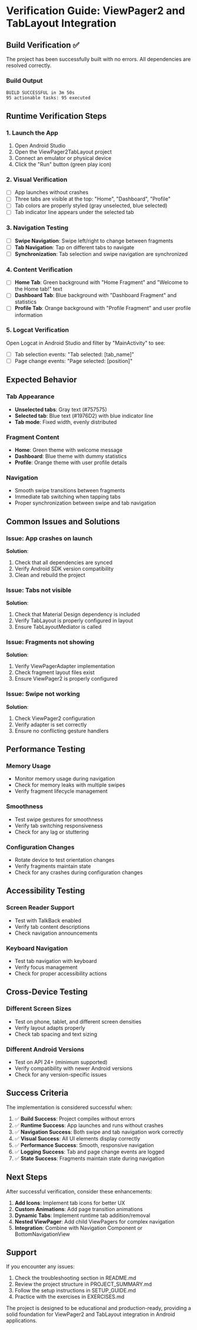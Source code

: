# Verification Guide: ViewPager2 and TabLayout Integration

## Build Verification ✅

The project has been successfully built with no errors. All dependencies are resolved correctly.

### Build Output
```
BUILD SUCCESSFUL in 3m 50s
95 actionable tasks: 95 executed
```

## Runtime Verification Steps

### 1. Launch the App
1. Open Android Studio
2. Open the ViewPager2TabLayout project
3. Connect an emulator or physical device
4. Click the "Run" button (green play icon)

### 2. Visual Verification
- [ ] App launches without crashes
- [ ] Three tabs are visible at the top: "Home", "Dashboard", "Profile"
- [ ] Tab colors are properly styled (gray unselected, blue selected)
- [ ] Tab indicator line appears under the selected tab

### 3. Navigation Testing
- [ ] **Swipe Navigation**: Swipe left/right to change between fragments
- [ ] **Tab Navigation**: Tap on different tabs to navigate
- [ ] **Synchronization**: Tab selection and swipe navigation are synchronized

### 4. Content Verification
- [ ] **Home Tab**: Green background with "Home Fragment" and "Welcome to the Home tab!" text
- [ ] **Dashboard Tab**: Blue background with "Dashboard Fragment" and statistics
- [ ] **Profile Tab**: Orange background with "Profile Fragment" and user profile information

### 5. Logcat Verification
Open Logcat in Android Studio and filter by "MainActivity" to see:
- [ ] Tab selection events: "Tab selected: [tab_name]"
- [ ] Page change events: "Page selected: [position]"

## Expected Behavior

### Tab Appearance
- **Unselected tabs**: Gray text (#757575)
- **Selected tab**: Blue text (#1976D2) with blue indicator line
- **Tab mode**: Fixed width, evenly distributed

### Fragment Content
- **Home**: Green theme with welcome message
- **Dashboard**: Blue theme with dummy statistics
- **Profile**: Orange theme with user profile details

### Navigation
- Smooth swipe transitions between fragments
- Immediate tab switching when tapping tabs
- Proper synchronization between swipe and tab navigation

## Common Issues and Solutions

### Issue: App crashes on launch
**Solution**: 
1. Check that all dependencies are synced
2. Verify Android SDK version compatibility
3. Clean and rebuild the project

### Issue: Tabs not visible
**Solution**:
1. Check that Material Design dependency is included
2. Verify TabLayout is properly configured in layout
3. Ensure TabLayoutMediator is called

### Issue: Fragments not showing
**Solution**:
1. Verify ViewPagerAdapter implementation
2. Check fragment layout files exist
3. Ensure ViewPager2 is properly configured

### Issue: Swipe not working
**Solution**:
1. Check ViewPager2 configuration
2. Verify adapter is set correctly
3. Ensure no conflicting gesture handlers

## Performance Testing

### Memory Usage
- Monitor memory usage during navigation
- Check for memory leaks with multiple swipes
- Verify fragment lifecycle management

### Smoothness
- Test swipe gestures for smoothness
- Verify tab switching responsiveness
- Check for any lag or stuttering

### Configuration Changes
- Rotate device to test orientation changes
- Verify fragments maintain state
- Check for any crashes during configuration changes

## Accessibility Testing

### Screen Reader Support
- Test with TalkBack enabled
- Verify tab content descriptions
- Check navigation announcements

### Keyboard Navigation
- Test tab navigation with keyboard
- Verify focus management
- Check for proper accessibility actions

## Cross-Device Testing

### Different Screen Sizes
- Test on phone, tablet, and different screen densities
- Verify layout adapts properly
- Check tab spacing and text sizing

### Different Android Versions
- Test on API 24+ (minimum supported)
- Verify compatibility with newer Android versions
- Check for any version-specific issues

## Success Criteria

The implementation is considered successful when:

1. ✅ **Build Success**: Project compiles without errors
2. ✅ **Runtime Success**: App launches and runs without crashes
3. ✅ **Navigation Success**: Both swipe and tab navigation work correctly
4. ✅ **Visual Success**: All UI elements display correctly
5. ✅ **Performance Success**: Smooth, responsive navigation
6. ✅ **Logging Success**: Tab and page change events are logged
7. ✅ **State Success**: Fragments maintain state during navigation

## Next Steps

After successful verification, consider these enhancements:

1. **Add Icons**: Implement tab icons for better UX
2. **Custom Animations**: Add page transition animations
3. **Dynamic Tabs**: Implement runtime tab addition/removal
4. **Nested ViewPager**: Add child ViewPagers for complex navigation
5. **Integration**: Combine with Navigation Component or BottomNavigationView

## Support

If you encounter any issues:

1. Check the troubleshooting section in README.md
2. Review the project structure in PROJECT_SUMMARY.md
3. Follow the setup instructions in SETUP_GUIDE.md
4. Practice with the exercises in EXERCISES.md

The project is designed to be educational and production-ready, providing a solid foundation for ViewPager2 and TabLayout integration in Android applications.
